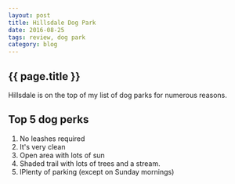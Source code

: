 ```yaml
---
layout: post
title: Hillsdale Dog Park
date: 2016-08-25
tags: review, dog park
category: blog
---
```


{{ page.title }}
---

Hillsdale is on the top of my list of dog parks for numerous reasons.

Top 5 dog perks
---

1. No leashes required
2. It's very clean
3. Open area with lots of sun
4. Shaded trail with lots of trees and a stream.
5. lPlenty of parking (except on Sunday mornings)




